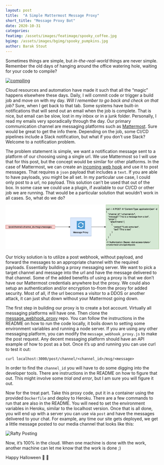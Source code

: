 ```yaml
---
layout: post
title:  "A Simple Mattermost Message Proxy"
short_title: "Message Proxy Bot"
date: 2020-10-31
categories:
featimg: /assets/images/featimage/spooky_coffee.jpg
bgimg: /assets/images/bgimg/spooky_pumpkins.jpg
author: Barak Stout
---
```


Sometimes things are simple, but *in-the-real-world* things are never simple. Remember the old days of hanging around the office watering hole, waiting for your code to compile?

[![compiling](https://imgs.xkcd.com/comics/compiling.png)](https://xkcd.com/303/)

Cloud resources and automation have made it such that all the “magic” happens elsewhere these days. Daily, I will commit code or trigger a build job and move on with my day. *Will I remember to go back and check on that job?* Sure, when I get back to that tab. Some systems have built-in notifications that will send out an email when the job is complete. That is nice, but email can be slow, lost in my inbox or in a junk folder. Personally, I read my emails very sporadically through the day. Our primary communication channel are messaging platforms such as [Mattermost](https://mattermost.com/). Sure would be great to get the info there. Depending on the job, some CI/CD pipelines include a Slack notification, but what if you don’t use Slack? Welcome to a notification problem.

The problem statement is simple, we want a notification message sent to a platform of our choosing using a single url.  We use Mattermost so I will use that for this post, but the concept would be similar for other platforms. In the case of Mattermost, we can create an [incoming web hook](https://docs.mattermost.com/developer/webhooks-incoming.html) and use it to post messages. That  requires a `json` payload that includes a `text`. If you are able to have payloads, you might be all set. In my particular use case, I could only post to a url, no payload. This solution can’t be used that out of the box. In some case we could use a plugin, if available to our CI/CD or other job we are running. That would be a particular solution that wouldn’t work in all cases. So, what do we do?

![Message Proxy](https://raw.githubusercontent.com/raft-tech/message_webhook_proxy/master/diagrams/message_proxy_diagram.png)

Our tricky solution is to utilize a post webhook, without payload, and forward the messages to an appropriate channel with the required payloads. Essentially building a proxy messaging server. We want to pick a target channel and message into the url and have the message delivered to that channel. Some of the added benefits of using a proxy is that we don’t have our Mattermost credentials anywhere but the proxy. We could also setup an authentication and/or encryption to-from the proxy for added security. Most of all, if the url becomes a visitor to a DDOS or another attack, it can just shut down without your Mattermost going down.

The first step in building our proxy is to create a bot account. Virtually all messaging platforms will have one. Then clone the [message_webhook_proxy](https://github.com/raft-tech/message_webhook_proxy) repo. You can follow the instructions in the README on how to run the code locally, it boils down to setting some environment variables and running a node server.
If you are using any other messaging platform, you can modify the `message_webhook_proxy.js` to make the post request. Any decent messaging platform should have an API example of how to post as a bot. Once it’s up and running you can use curl to test it out:

```
curl localhost:3000/post/channel/<channel_id>/msg/<message>
```

In order to find the `channel_id` you will have to do some digging into the developer tools. There are instructions in the README on how to figure that out. This might involve some *trial and error*, but I am sure you will figure it out.

Now for the treat part. Take this proxy code, put it in a container using the provided `Dockerfile` and deploy to Heroku. There are a few commands to run that are also in the README. You will need to set the environment variables in Heroku, similar to the localhost version. Once that is all done, you will end up with a server you can use via `post` and have the messages delivered to your chat. For example, any time our site gets deployed, we get a little message posted to our media channel that looks like this:

![Rafty Posting](/assets/images/rafty_post/rafty_posting_updates.png)

Now, it’s 100% in the cloud. When one machine is done with the work, another machine can let me know that the work is done ;)

Happy Halloween :ghost: :jack_o_lantern:
